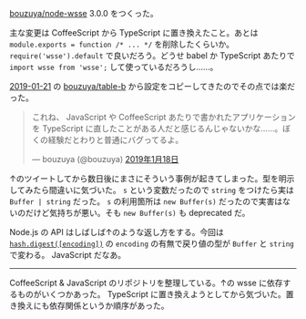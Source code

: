 [bouzuya/node-wsse][] 3.0.0 をつくった。

主な変更は CoffeeScript から TypeScript に置き換えたこと。あとは `module.exports = function /* ... */` を削除したくらいか。 `require('wsse').default` で良いだろう。どうせ babel か TypeScript あたりで `import wsse from 'wsse';` して使っているだろうし……。

[2019-01-21][] の [bouzuya/table-b][] から設定をコピーしてきたのでその点では楽だった。

<blockquote class="twitter-tweet" data-lang="ja"><p lang="ja" dir="ltr">これね、 JavaScript や CoffeeScript あたりで書かれたアプリケーションを TypeScript に直したことがある人だと感じるんじゃないかな……。ぼくの経験だとわりと普通にバグってるよ。</p>&mdash; bouzuya (@bouzuya) <a href="https://twitter.com/bouzuya/status/1086169646879764480?ref_src=twsrc%5Etfw">2019年1月18日</a></blockquote>
<script async src="https://platform.twitter.com/widgets.js" charset="utf-8"></script>

↑のツイートしてから数日後にまさにそういう事例が起きてしまった。型を明示してみたら間違いに気づいた。 `s` という変数だったので `string` をつけたら実は `Buffer | string` だった。 `s` の利用箇所は `new Buffer(s)` だったので実害はないのだけど気持ちが悪い。そも `new Buffer(s)` も deprecated だ。

Node.js の API はしばしば↑のような返し方をする。今回は [`hash.digest([encoding])`](https://nodejs.org/api/crypto.html#crypto_hash_digest_encoding) の `encoding` の有無で戻り値の型が `Buffer` と `string` で変わる。 JavaScript だなあ。

---

CoffeeScript & JavaScript のリポジトリを整理している。↑の wsse に依存するものがいくつかあった。 TypeScript に置き換えようとしてから気づいた。置き換えにも依存関係というか順序があった。

[2019-01-21]: https://blog.bouzuya.net/2019/01/21/
[bouzuya/node-wsse]: https://github.com/bouzuya/node-wsse
[bouzuya/table-b]: https://github.com/bouzuya/table-b
